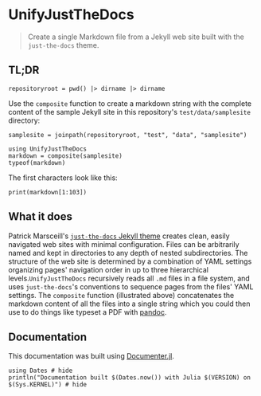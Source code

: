 # UnifyJustTheDocs

> Create a single Markdown file from a Jekyll web site built with the `just-the-docs` theme.


## TL;DR

```@setup guide
repositoryroot = pwd() |> dirname |> dirname
```

Use the `composite` function to create a markdown string with the complete content
of the sample Jekyll site in this repository's `test/data/samplesite` directory:

```@example guide
samplesite = joinpath(repositoryroot, "test", "data", "samplesite")

using UnifyJustTheDocs
markdown = composite(samplesite)
typeof(markdown)
```

The first characters look like this:

```@example guide
print(markdown[1:103])
```


## What it does

Patrick Marsceill's [`just-the-docs` Jekyll theme](https://pmarsceill.github.io/just-the-docs/) creates clean, easily navigated web sites with minimal configuration.  Files can be arbitrarily named and kept in directories to any depth of nested subdirectories.  The structure of the web site is determined by a combination of YAML settings organizing pages' navigation order in up to three hierarchical levels.`UnifyJustTheDocs` recursively reads all `.md` files in a file system, and uses `just-the-docs`'s conventions to sequence pages from the files' YAML settings.  The `composite` function (illustrated above) concatenates the markdown content of all the files into a single string which you could then use to do things like typeset a PDF with [pandoc](https://pandoc.org).

## Documentation

This documentation was built using [Documenter.jl](https://github.com/JuliaDocs).

```@example
using Dates # hide
println("Documentation built $(Dates.now()) with Julia $(VERSION) on $(Sys.KERNEL)") # hide
```
